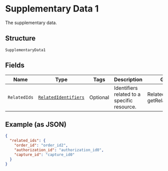 
# Supplementary Data 1

The supplementary data.

## Structure

`SupplementaryData1`

## Fields

| Name | Type | Tags | Description | Getter | Setter |
|  --- | --- | --- | --- | --- | --- |
| `RelatedIds` | [`RelatedIdentifiers`](../../doc/models/related-identifiers.md) | Optional | Identifiers related to a specific resource. | RelatedIdentifiers getRelatedIds() | setRelatedIds(RelatedIdentifiers relatedIds) |

## Example (as JSON)

```json
{
  "related_ids": {
    "order_id": "order_id2",
    "authorization_id": "authorization_id0",
    "capture_id": "capture_id0"
  }
}
```

